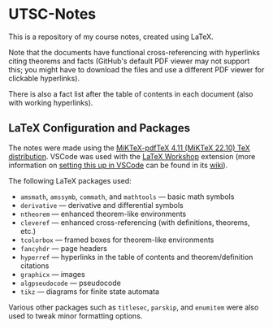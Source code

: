 # UTSC-Notes

This is a repository of my course notes, created using LaTeX.

Note that the documents have functional cross-referencing with hyperlinks citing theorems and facts (GitHub's default
PDF viewer may not support this; you might have to download the files and use a different PDF viewer for clickable
hyperlinks).

There is also a fact list after the table of contents in each document (also with working hyperlinks).

## LaTeX Configuration and Packages

The notes were made using the [MiKTeX-pdfTeX 4.11 (MiKTeX 22.10) TeX distribution](https://miktex.org/). VSCode was
used with the [LaTeX Workshop](https://marketplace.visualstudio.com/items?itemName=James-Yu.latex-workshop) extension
(more information on [setting this up in VSCode](https://github.com/James-Yu/LaTeX-Workshop/wiki/Install) can be found
in its [wiki](https://github.com/James-Yu/LaTeX-Workshop/wiki)).

The following LaTeX packages used:

- `amsmath`, `amssymb`, `commath`, and `mathtools` &mdash; basic math symbols
- `derivative` &mdash; derivative and differential symbols
- `ntheorem` &mdash; enhanced theorem-like environments
- `cleveref` &mdash; enhanced cross-referencing (with definitions, theorems, etc.)
- `tcolorbox` &mdash; framed boxes for theorem-like environments
- `fancyhdr` &mdash; page headers
- `hyperref` &mdash; hyperlinks in the table of contents and theorem/definition citations
- `graphicx` &mdash; images
- `algpseudocode` &mdash; pseudocode
- `tikz` &mdash; diagrams for finite state automata

Various other packages such as `titlesec`, `parskip`, and `enumitem` were also used to tweak minor formatting options.
